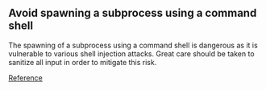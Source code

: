 ## Avoid spawning a subprocess using a command shell

The spawning of a subprocess using a command shell is dangerous as it is vulnerable to various shell injection attacks. 
Great care should be taken to sanitize all input in order to mitigate this risk. 

[Reference](https://docs.openstack.org/bandit/latest/plugins/b602_subprocess_popen_with_shell_equals_true.html)